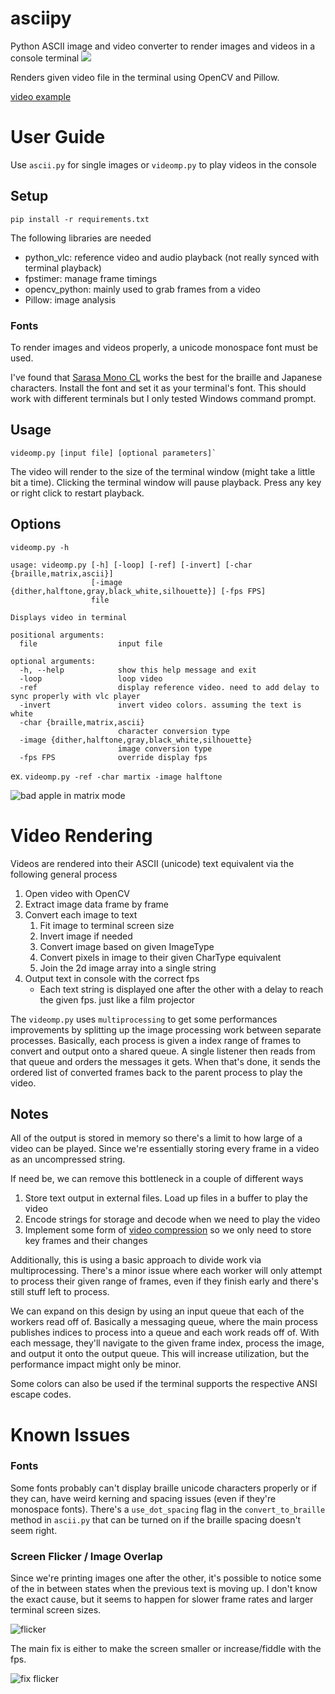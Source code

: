 # asciipy

Python ASCII image and video converter to render images and videos in a console terminal
![](examples/badapplebraille.gif)

Renders given video file in the terminal using OpenCV and Pillow.

[video example](https://youtu.be/6DOj8AuO1G0)

# User Guide
Use `ascii.py` for single images or `videomp.py` to play videos in the console

## Setup
```
pip install -r requirements.txt
```
The following libraries are needed
* python_vlc: reference video and audio playback (not really synced with terminal playback)
* fpstimer: manage frame timings
* opencv_python: mainly used to grab frames from a video
* Pillow: image analysis

### Fonts
To render images and videos properly, a unicode monospace font must be used.
 
I've found that [Sarasa Mono CL](https://github.com/be5invis/Sarasa-Gothic) works the best for the braille and
Japanese characters. Install the font and set it as your terminal's font. This should work with different terminals
but I only tested Windows command prompt.

## Usage
```
videomp.py [input file] [optional parameters]`
```
The video will render to the size of the terminal window (might take a little bit a time). Clicking the terminal window will pause playback. Press any
key or right click to restart playback.
## Options
```
videomp.py -h

usage: videomp.py [-h] [-loop] [-ref] [-invert] [-char {braille,matrix,ascii}]
                  [-image {dither,halftone,gray,black_white,silhouette}] [-fps FPS]
                  file

Displays video in terminal

positional arguments:
  file                  input file

optional arguments:
  -h, --help            show this help message and exit
  -loop                 loop video
  -ref                  display reference video. need to add delay to sync properly with vlc player
  -invert               invert video colors. assuming the text is white
  -char {braille,matrix,ascii}
                        character conversion type
  -image {dither,halftone,gray,black_white,silhouette}
                        image conversion type
  -fps FPS              override display fps

```
ex. `videomp.py -ref -char martix -image halftone`

![bad apple in matrix mode](examples/badapplematrix.gif)
# Video Rendering
Videos are rendered into their ASCII (unicode) text equivalent via the following general process

1. Open video with OpenCV
2. Extract image data frame by frame
3. Convert each image to text
    1. Fit image to terminal screen size
    2. Invert image if needed
    3. Convert image based on given ImageType
    4. Convert pixels in image to their given CharType equivalent
    5. Join the 2d image array into a single string
4. Output text in console with the correct fps
    * Each text string is displayed one after the other with a delay to reach the given fps. just like a film projector

The `videomp.py` uses `multiprocessing` to get some performances improvements by splitting up the image processing work
between separate processes. Basically, each process is given a index range of frames to convert and output onto a shared
queue. A single listener then reads from that queue and orders the messages it gets. When that's done, it sends the
ordered list of converted frames back to the parent process to play the video. 

## Notes
All of the output is stored in memory so there's a limit to how large of a video can be played. Since we're essentially
storing every frame in a video as an uncompressed string.

If need be, we can remove this bottleneck in a couple of different ways
1. Store text output in external files. Load up files in a buffer to play the video
2. Encode strings for storage and decode when we need to play the video
3. Implement some form of [video compression](https://en.wikipedia.org/wiki/Video_compression_picture_types) 
so we only need to store key frames and their changes

Additionally, this is using a basic approach to divide work via multiprocessing. There's a minor issue where each worker
will only attempt to process their given range of frames, even if they finish early and there's still stuff left to
process.

We can expand on this design by using an input queue that each of the workers read off of. Basically a messaging queue,
where the main process publishes indices to process into a queue and each work reads off of. With each message, they'll
navigate to the given frame index, process the image, and output it onto the output queue. This will increase
utilization, but the performance impact might only be minor.

Some colors can also be used if the terminal supports the respective ANSI escape codes.  

# Known Issues
### Fonts
Some fonts probably can't display braille unicode characters properly or if they can, have weird kerning and spacing
issues (even if they're monospace fonts). There's a `use_dot_spacing` flag in the `convert_to_braille` method in
`ascii.py` that can be turned on if the braille spacing doesn't seem right.
### Screen Flicker / Image Overlap
Since we're printing images one after the other, it's possible to notice some of the in between states when the previous
text is moving up. I don't know the exact cause, but it seems to happen for slower frame rates and larger terminal
screen sizes.

![flicker](examples/flicker.gif)

The main fix is either to make the screen smaller or increase/fiddle with the fps.

![fix flicker](examples/flicker_fixed.gif)
